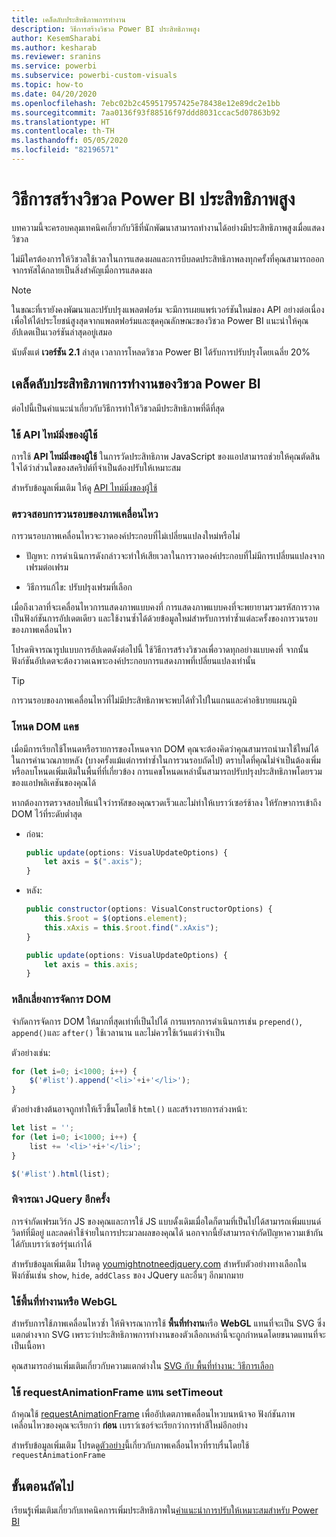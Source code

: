 ```yaml
---
title: เคล็ดลับประสิทธิภาพการทำงาน
description: วิธีการสร้างวิชวล Power BI ประสิทธิภาพสูง
author: KesemSharabi
ms.author: kesharab
ms.reviewer: sranins
ms.service: powerbi
ms.subservice: powerbi-custom-visuals
ms.topic: how-to
ms.date: 04/20/2020
ms.openlocfilehash: 7ebc02b2c459517957425e78438e12e89dc2e1bb
ms.sourcegitcommit: 7aa0136f93f88516f97ddd8031ccac5d07863b92
ms.translationtype: HT
ms.contentlocale: th-TH
ms.lasthandoff: 05/05/2020
ms.locfileid: "82196571"
---
```

# <a name="how-to-build-a-high-performance-power-bi-visual"></a>วิธีการสร้างวิชวล Power BI ประสิทธิภาพสูง
บทความนี้จะครอบคลุมเทคนิคเกี่ยวกับวิธีที่นักพัฒนาสามารถทำงานได้อย่างมีประสิทธิภาพสูงเมื่อแสดงวิชวล 

ไม่มีใครต้องการให้วิชวลใช้เวลาในการแสดงผลและการบีบลดประสิทธิภาพลงทุกครั้งที่คุณสามารถออกจากรหัสได้กลายเป็นสิ่งสำคัญเมื่อการแสดงผล 

> [!NOTE]
> ในขณะที่เรายังคงพัฒนาและปรับปรุงแพลตฟอร์ม จะมีการเผยแพร่เวอร์ชันใหม่ของ API อย่างต่อเนื่อง เพื่อให้ได้ประโยชน์สูงสุดจากแพลตฟอร์มและชุดคุณลักษณะของวิชวล Power BI แนะนำให้คุณอัปเดตเป็นเวอร์ชันล่าสุดอยู่เสมอ
>
> นับตั้งแต่ **เวอร์ชัน 2.1** ล่าสุด เวลาการโหลดวิชวล Power BI ได้รับการปรับปรุงโดยเฉลี่ย 20%

## <a name="power-bi-visual-performance-tips"></a>เคล็ดลับประสิทธิภาพการทำงานของวิชวล Power BI
ต่อไปนี้เป็นคำแนะนำเกี่ยวกับวิธีการทำให้วิชวลมีประสิทธิภาพที่ดีที่สุด 

### <a name="use-user-timing-api"></a>ใช้ API ไทม์มิ่งของผู้ใช้
การใช้ **API ไทม์มิ่งของผู้ใช้** ในการวัดประสิทธิภาพ JavaScript ของแอปสามารถช่วยให้คุณตัดสินใจได้ว่าส่วนใดของสคริปต์ที่จำเป็นต้องปรับให้เหมาะสม

สำหรับข้อมูลเพิ่มเติม ให้ดู [API ไทม์มิ่งของผู้ใช้](https://msdn.microsoft.com/library/hh772738(v=vs.85).aspx)

### <a name="review-animation-loops"></a>ตรวจสอบการวนรอบของภาพเคลื่อนไหว
การวนรอบภาพเคลื่อนไหวจะวาดองค์ประกอบที่ไม่เปลี่ยนแปลงใหม่หรือไม่ 

 - ปัญหา: การดำเนินการดังกล่าวจะทำให้เสียเวลาในการวาดองค์ประกอบที่ไม่มีการเปลี่ยนแปลงจากเฟรมต่อเฟรม

 - วิธีการแก้ไข: ปรับปรุงเฟรมที่เลือก 
 
เมื่อถึงเวลาที่จะเคลื่อนไหวการแสดงภาพแบบคงที่ การแสดงภาพแบบคงที่จะพยายามรวมรหัสการวาดเป็นฟังก์ชันการอัปเดตเดียว และใช้งานซ้ำได้ด้วยข้อมูลใหม่สำหรับการทำซ้ำแต่ละครั้งของการวนรอบของภาพเคลื่อนไหว

โปรดพิจารณารูปแบบการอัปเดตดังต่อไปนี้ ใช้วิธีการสร้างวิชวลเพื่อวาดทุกอย่างแบบคงที่ จากนั้นฟังก์ชันอัปเดตจะต้องวาดเฉพาะองค์ประกอบการแสดงภาพที่เปลี่ยนแปลงเท่านั้น 

   > [!TIP]
   > การวนรอบของภาพเคลื่อนไหวที่ไม่มีประสิทธิภาพจะพบได้ทั่วไปในแกนและคำอธิบายแผนภูมิ

### <a name="cache-dom-nodes"></a>โหนด DOM แคช 
เมื่อมีการเรียกใช้โหนดหรือรายการของโหนดจาก DOM คุณจะต้องคิดว่าคุณสามารถนำมาใช้ใหม่ได้ในการคำนวณภายหลัง (บางครั้งแม้แต่การทำซ้ำในการวนรอบถัดไป) ตราบใดที่คุณไม่จำเป็นต้องเพิ่มหรือลบโหนดเพิ่มเติมในพื้นที่ที่เกี่ยวข้อง การแคชโหนดเหล่านั้นสามารถปรับปรุงประสิทธิภาพโดยรวมของแอปพลิเคชันของคุณได้

หากต้องการตรวจสอบให้แน่ใจว่ารหัสของคุณรวดเร็วและไม่ทำให้เบราว์เซอร์ช้าลง ให้รักษาการเข้าถึง DOM ไว้ที่ระดับต่ำสุด 

- ก่อน: 

   ```javascript
   public update(options: VisualUpdateOptions) { 
       let axis = $(".axis"); 
   }
   ```

- หลัง: 

   ```javascript
   public constructor(options: VisualConstructorOptions) { 
       this.$root = $(options.element); 
       this.xAxis = this.$root.find(".xAxis"); 
   } 
 
   public update(options: VisualUpdateOptions) { 
       let axis = this.axis; 
   }
   ```

### <a name="avoid-dom-manipulation"></a>หลีกเลี่ยงการจัดการ DOM 
จำกัดการจัดการ DOM ให้มากที่สุดเท่าที่เป็นไปได้  การแทรกการดำเนินการเช่น `prepend()`, `append()`และ `after()` ใช้เวลานาน และไม่ควรใช้เว้นแต่ว่าจำเป็น

ตัวอย่างเช่น:

  ```javascript
  for (let i=0; i<1000; i++) { 
      $('#list').append('<li>'+i+'</li>');
  }
  ```

ตัวอย่างข้างต้นอาจถูกทำให้เร็วขึ้นโดยใช้ `html()` และสร้างรายการล่วงหน้า: 

  ```javascript
  let list = ''; 
  for (let i=0; i<1000; i++) { 
      list += '<li>'+i+'</li>'; 
  } 

  $('#list').html(list); 
  ```

### <a name="reconsider-jquery"></a>พิจารณา JQuery อีกครั้ง

การจำกัดเฟรมเวิร์ก JS ของคุณและการใช้ JS แบบดั้งเดิมเมื่อใดก็ตามที่เป็นไปได้สามารถเพิ่มแบนด์วิดท์ที่มีอยู่ และลดค่าใช้จ่ายในการประมวลผลของคุณได้ นอกจากนี้ยังสามารถจำกัดปัญหาความเข้ากันได้กับเบราว์เซอร์รุ่นเก่าได้ 

สำหรับข้อมูลเพิ่มเติม โปรดดู [youmightnotneedjquery.com](http://youmightnotneedjquery.com/) สำหรับตัวอย่างทางเลือกในฟังก์ชันเช่น `show`, `hide`, `addClass` ของ JQuery และอื่นๆ อีกมากมาย  

### <a name="use-canvas-or-webgl"></a>ใช้พื้นที่ทำงานหรือ WebGL 
สำหรับการใช้ภาพเคลื่อนไหวซ้ำ ให้พิจารณาการใช้ **พื้นที่ทำงาน**หรือ **WebGL** แทนที่จะเป็น SVG ซึ่งแตกต่างจาก SVG เพราะว่าประสิทธิภาพการทำงานของตัวเลือกเหล่านี้จะถูกกำหนดโดยขนาดแทนที่จะเป็นเนื้อหา 

คุณสามารถอ่านเพิ่มเติมเกี่ยวกับความแตกต่างใน [SVG กับ พื้นที่ทำงาน: วิธีการเลือก](https://msdn.microsoft.com/library/gg193983(v=vs.85).aspx) 

### <a name="use-requestanimationframe-instead-of-settimeout"></a>ใช้ requestAnimationFrame แทน setTimeout 
ถ้าคุณใช้ [requestAnimationFrame](https://www.w3.org/TR/animation-timing/) เพื่ออัปเดตภาพเคลื่อนไหวบนหน้าจอ ฟังก์ชันภาพเคลื่อนไหวของคุณจะเรียกว่า **ก่อน** เบราว์เซอร์จะเรียกว่าการทำสีใหม่อีกอย่าง

สำหรับข้อมูลเพิ่มเติม โปรดด[ูตัวอย่าง](https://testdrive-archive.azurewebsites.net/Graphics/RequestAnimationFrame/Default.html)นี้เกี่ยวกับภาพเคลื่อนไหวที่ราบรื่นโดยใช้ `requestAnimationFrame`

## <a name="next-steps"></a>ขั้นตอนถัดไป

เรียนรู้เพิ่มเติมเกี่ยวกับเทคนิคการเพิ่มประสิทธิภาพใน[คำแนะนำการปรับให้เหมาะสมสำหรับ Power BI](/power-bi/guidance/power-bi-optimization)
